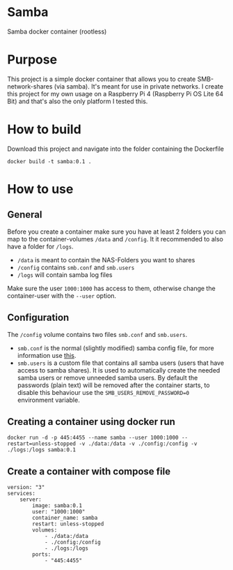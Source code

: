 # Samba
		
Samba docker container (rootless)
		
# Purpose
		
This project is a simple docker container that allows you to create SMB-network-shares (via samba). It's meant for use in private networks.
I create this project for my own usage on a Raspberry Pi 4 (Raspberry Pi OS Lite 64 Bit) and that's also the only platform I tested this.


# How to build
		
Download this project and navigate into the folder containing the Dockerfile
		
    docker build -t samba:0.1 .

# How to use
		
## General
		
Before you create a container make sure you have at least 2 folders you can map to the container-volumes `/data` and `/config`.
It it recommended to also have a folder for `/logs`.
		
* `/data` is meant to contain the NAS-Folders you want to shares
* `/config` contains `smb.conf` and `smb.users`
* `/logs` will contain samba log files
		
Make sure the user `1000:1000` has access to them, otherwise change the container-user with the `--user` option.
		
## Configuration
		
The `/config` volume contains two files `smb.conf` and `smb.users`.
* `smb.conf` is the normal (slightly modified) samba config file, for more information use [this](https://www.samba.org/samba/docs/current/man-html/smb.conf.5.html).
* `smb.users` is a custom file that contains all samba users (users that have access to samba shares). It is used to automatically create the needed samba users or remove unneeded samba users. By default the passwords (plain text) will be removed after the container starts, to disable this behaviour use the `SMB_USERS_REMOVE_PASSWORD=0` environment variable.
		
## Creating a container using docker run
    docker run -d -p 445:4455 --name samba --user 1000:1000 --restart=unless-stopped -v ./data:/data -v ./config:/config -v ./logs:/logs samba:0.1
		
## Create a container with compose file
    version: "3"
    services:
        server:
            image: samba:0.1
            user: "1000:1000"
            container_name: samba
            restart: unless-stopped
            volumes:
                - ./data:/data
                - ./config:/config
                - ./logs:/logs
            ports:
                - "445:4455"
